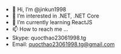 - 👋 Hi, I’m @jinkun1998
- 👀 I’m interested in .NET, .NET Core
- 🌱 I’m currently learning ReactJS
- 📫 How to reach me ...
- Skype: quocthao23061998.tg
- Email: quocthao23061998.tg@gmail.com

<!---
jinkun1998/jinkun1998 is a ✨ special ✨ repository because its `README.md` (this file) appears on your GitHub profile.
You can click the Preview link to take a look at your changes.
--->

